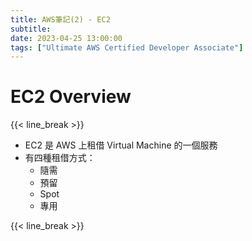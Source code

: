```yaml
---
title: AWS筆記(2) - EC2
subtitle: 
date: 2023-04-25 13:00:00
tags: ["Ultimate AWS Certified Developer Associate"]
---
```



# EC2 Overview

{{< line_break >}}

- EC2 是 AWS 上租借 Virtual Machine 的一個服務
- 有四種租借方式：
  - 隨需
  - 預留
  - Spot
  - 專用




{{< line_break >}}